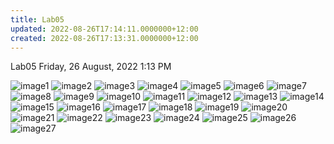 ```yaml
---
title: Lab05
updated: 2022-08-26T17:14:11.0000000+12:00
created: 2022-08-26T17:13:31.0000000+12:00
---
```


Lab05
Friday, 26 August, 2022
1:13 PM

![image1](../../../../resources/cfb55905d4a14310bfd7b2a56365f066.png)
![image2](../../../../resources/4aa2a134b4c54dc89e86c86d5d52a81d.png)
![image3](../../../../resources/04428ac29b7443359482199d950f4403.png)
![image4](../../../../resources/5a6eeb74ec7e486ba23699040a57c859.png)
![image5](../../../../resources/5ca0d10cfe2547c8b13857440c2cff3e.png)
![image6](../../../../resources/08287c2bea6b4fefb53dc1ddacbc26d7.png)
![image7](../../../../resources/8635af4e8aeb4c93b81424efdbf94326.png)
![image8](../../../../resources/909f73a693d74d929ceca1f7848d3eca.png)
![image9](../../../../resources/0df476bd6981443292a34f4f99fff74a.png)
![image10](../../../../resources/943bf2526b9b46e48ada78a981b3f2e6.png)
![image11](../../../../resources/601dc8ca5fbe49f19fa4426ae51a7ca2.png)
![image12](../../../../resources/42882ec892b2410a8e9c0fb4d8b8cfab.png)
![image13](../../../../resources/24f98ad1808e4bb2a4db1087c2171d53.png)
![image14](../../../../resources/86ab474e900740f9bd2e919120f8f87b.png)
![image15](../../../../resources/203248eb4c85487e809d828b10d81e8c.png)
![image16](../../../../resources/95c86056b42348a89bfcd2b4c331a234.png)
![image17](../../../../resources/44ab58189ff94709bd8cbe9799033fae.png)
![image18](../../../../resources/ee8469cddc18438ea6c3a48e47f90deb.png)
![image19](../../../../resources/bc5df76e28634a44b36811689b34cdbc.png)
![image20](../../../../resources/0400c74b108b491f9c22d9723e919f45.png)
![image21](../../../../resources/eaa34cf5dd8946f79dc1fa63215c0a8d.png)
![image22](../../../../resources/27f727338e7d4cbeba14db5f5778ff66.png)
![image23](../../../../resources/7c21010213ef43c8812ff8ee7900e262.png)
![image24](../../../../resources/339a8d0c83e04fccaa71e4a8fb11a32f.png)
![image25](../../../../resources/1ba280ec3d944f1cb1a1dd4ce4280e59.png)
![image26](../../../../resources/b255a4e281fa47dcbd3afed215e3ab99.png)
![image27](../../../../resources/7f7d237865f749778d28e42bacdd60c3.png)
